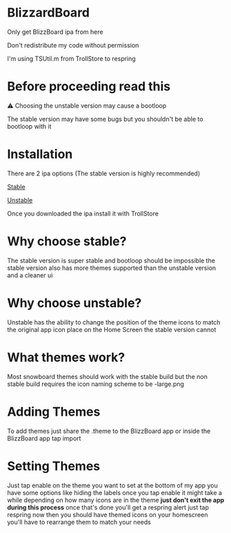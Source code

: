 # BlizzardBoard

Only get BlizzBoard ipa from here

Don't redistribute my code without permission 

I'm using TSUtil.m from TrollStore to respring 

# Before proceeding read this

⚠️ Choosing the unstable version may cause a bootloop

The stable version may have some bugs but you shouldn't be able to bootloop with it

# Installation

There are 2 ipa options (The stable version is highly recommended)

[Stable](https://appinstallerios.com/TrollStoreIPAs/BlizzardBoard.ipa)

[Unstable](https://appinstallerios.com/TrollStoreIPAs/BlizzardBoard-Unstable.ipa)

Once you downloaded the ipa install it with TrollStore

# Why choose stable?

The stable version is super stable and bootloop should be impossible the stable version also has more themes supported than the unstable version and a cleaner ui

# Why choose unstable?

Unstable has the ability to change the position of the theme icons to match the original app icon place on the Home Screen the stable version cannot

# What themes work?

Most snowboard themes should work with the stable build but the non stable build requires the icon naming scheme to be -large.png

# Adding Themes

To add themes just share the .theme to the BlizzBoard app or inside the BlizzBoard app tap import

# Setting Themes

Just tap enable on the theme you want to set at the bottom of my app you have some options like hiding the labels once you tap enable it might take a while depending on how many icons are in the theme **just don't exit the app during this process** once that's done you'll get a respring alert just tap respring now then you should have themed icons on your homescreen you'll have to rearrange them to match your needs
